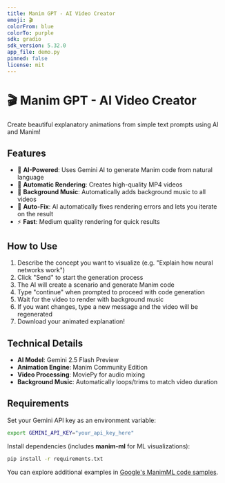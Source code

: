 ```yaml
---
title: Manim GPT - AI Video Creator
emoji: 🎬
colorFrom: blue
colorTo: purple
sdk: gradio
sdk_version: 5.32.0
app_file: demo.py
pinned: false
license: mit
---
```


# 🎬 Manim GPT - AI Video Creator

Create beautiful explanatory animations from simple text prompts using AI and Manim!

## Features

- 🤖 **AI-Powered**: Uses Gemini AI to generate Manim code from natural language
- 🎥 **Automatic Rendering**: Creates high-quality MP4 videos 
- 🎵 **Background Music**: Automatically adds background music to all videos
- 🔄 **Auto-Fix**: AI automatically fixes rendering errors and lets you iterate on the result
- ⚡ **Fast**: Medium quality rendering for quick results

## How to Use

1. Describe the concept you want to visualize (e.g. "Explain how neural networks work")
2. Click "Send" to start the generation process
3. The AI will create a scenario and generate Manim code
4. Type "continue" when prompted to proceed with code generation
5. Wait for the video to render with background music
6. If you want changes, type a new message and the video will be regenerated
7. Download your animated explanation!

## Technical Details

- **AI Model**: Gemini 2.5 Flash Preview
- **Animation Engine**: Manim Community Edition
- **Video Processing**: MoviePy for audio mixing
- **Background Music**: Automatically loops/trims to match video duration

## Requirements

Set your Gemini API key as an environment variable:
```bash
export GEMINI_API_KEY="your_api_key_here"
```

Install dependencies (includes **manim-ml** for ML visualizations):
```bash
pip install -r requirements.txt
```
You can explore additional examples in [Google's ManimML code samples](https://github.com/google/manim-ml/tree/main/examples).
